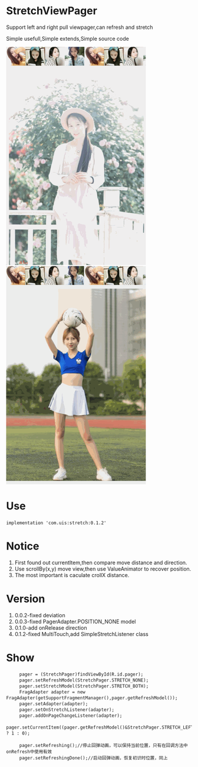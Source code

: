 # StretchViewPager
Support left and right pull viewpager,can refresh and stretch

Simple usefull,Simple extends,Simple source code

![Refresh1](/pic/demo10.gif)
![Refresh2](/pic/demo20.gif)

# Use
`implementation 'com.uis:stretch:0.1.2'`

# Notice
1. First found out currentItem,then compare move distance and direction.
2. Use scrollBy(x,y) move view,then use ValueAnimator to recover position.
3. The most important is caculate crollX distance.

# Version
1. 0.0.2-fixed deviation
2. 0.0.3-fixed PagerAdapter.POSITION_NONE model
3. 0.1.0-add onRelease direction
4. 0.1.2-fixed MultiTouch,add SimpleStretchListener class

# Show
         pager = (StretchPager)findViewById(R.id.pager);
         pager.setRefreshModel(StretchPager.STRETCH_NONE);
         pager.setStretchModel(StretchPager.STRETCH_BOTH);
         FragAdapter adapter = new FragAdapter(getSupportFragmentManager(),pager.getRefreshModel());
         pager.setAdapter(adapter);
         pager.setOnStretchListener(adapter);
         pager.addOnPageChangeListener(adapter);
         pager.setCurrentItem((pager.getRefreshModel()&StretchPager.STRETCH_LEFT)>0 ? 1 : 0);  
         
         pager.setRefreshing();//停止回弹动画，可以保持当前位置，只有在回调方法中onRefresh中使用有效
         pager.setRefreshingDone();//启动回弹动画，恢复初识时位置，同上


